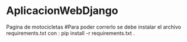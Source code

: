# AplicacionWebDjango
Pagina de motocicletas
#Para poder correrlo se debe instalar el archivo requirements.txt con : pip install -r requirements.txt .
